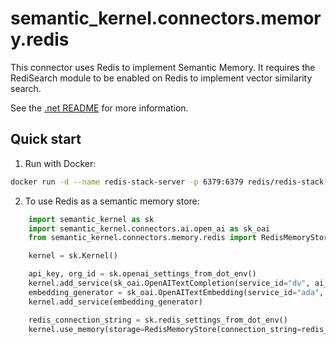 # semantic_kernel.connectors.memory.redis

This connector uses Redis to implement Semantic Memory. It requires the RediSearch module to be enabled on Redis to implement vector similarity search.

See the [.net README](https://github.com/microsoft/semantic-kernel/blob/main/dotnet/src/Connectors/Connectors.Memory.Redis/README.md) for more information.

## Quick start

1. Run with Docker:

```bash
docker run -d --name redis-stack-server -p 6379:6379 redis/redis-stack-server:latest
```

2. To use Redis as a semantic memory store:

```python
    import semantic_kernel as sk
    import semantic_kernel.connectors.ai.open_ai as sk_oai
    from semantic_kernel.connectors.memory.redis import RedisMemoryStore

    kernel = sk.Kernel()

    api_key, org_id = sk.openai_settings_from_dot_env()
    kernel.add_service(sk_oai.OpenAITextCompletion(service_id="dv", ai_model_id="text-davinci-003", api_key=api_key, org_id=org_id))
    embedding_generator = sk_oai.OpenAITextEmbedding(service_id="ada", ai_model_id="text-embedding-ada-002", api_key=api_key, org_id=org_id)
    kernel.add_service(embedding_generator)

    redis_connection_string = sk.redis_settings_from_dot_env()
    kernel.use_memory(storage=RedisMemoryStore(connection_string=redis_connection_string), embeddings_generator=embedding_generator)
```
